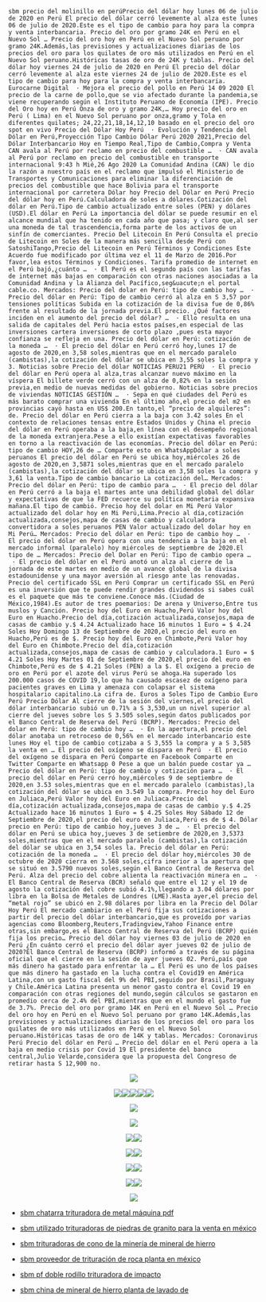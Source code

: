 
```
sbm precio del molinillo en perúPrecio del dólar hoy lunes 06 de julio de 2020 en Perú El precio del dólar cerró levemente al alza este lunes 06 de julio de 2020.Este es el tipo de cambio para hoy para la compra y venta interbancaria. Precio del oro por gramo 24K en Perú en el Nuevo Sol … Precio del oro hoy en Perú en el Nuevo Sol peruano por gramo 24K.Además,las previsiones y actualizaciones diarias de los precios del oro para los quilates de oro más utilizados en Perú en el Nuevo Sol peruano.Históricas tasas de oro de 24K y tablas. Precio del dólar hoy viernes 24 de julio de 2020 en Perú El precio del dólar cerró levemente al alza este viernes 24 de julio de 2020.Este es el tipo de cambio para hoy para la compra y venta interbancaria. Eurocarne Digital  · Mejora el precio del pollo en Perú 14 09 2020 El precio de la carne de pollo,que se vio afectado durante la pandemia,se viene recuperando según el Instituto Peruano de Economía (IPE). Precio del Oro hoy en Perú Onza de oro y gramo 24K,… Hoy precio del oro en Perú ( Lima) en el Nuevo Sol peruano por onza,gramo y Tola en diferentes quilates; 24,22,21,18,14,12,10 basado en el precio del oro spot en vivo Precio del Dólar Hoy Perú  · Evolución y Tendencia del Dólar en Perú,Proyección Tipo Cambio Dólar Perú 2020 2021,Precio del Dólar Interbancario Hoy en Tiempo Real,Tipo de Cambio,Compra y Venta CAN avala al Perú por reclamo en precio del combustible …  · CAN avala al Perú por reclamo en precio del combustible en transporte internacional 9:43 h Mié,26 Ago 2020 La Comunidad Andina (CAN) le dio la razón a nuestro país en el reclamo que impulsó el Ministerio de Transportes y Comunicaciones para eliminar la diferenciación de precios del combustible que hace Bolivia para el transporte internacional por carretera Dólar hoy Precio del Dólar en Perú Precio del dólar hoy en Perú.Calculadora de soles a dólares.Cotización del dólar en Perú.Tipo de cambio actualizado entre soles (PEN) y dólares (USD).El dólar en Perú La importancia del dólar se puede resumir en el alcance mundial que ha tenido en cada año que pasa; y claro que,al ser una moneda de tal trascendencia,forma parte de los activos de un sinfín de comerciantes. Precio Del Litecoin En Perú Consulta el precio de Litecoin en Soles de la manera más sencilla desde Perú con SatoshiTango,Precio del Litecoin en Perú Términos y Condiciones Este Acuerdo fue modificado por última vez el 11 de Marzo de 2016.Por favor,lea estos Términos y Condiciones. Tarifa promedio de internet en el Perú bajó,¿cuánto …  · El Perú es el segundo país con las tarifas de internet más bajas en comparación con otras naciones asociadas a la Comunidad Andina y la Alianza del Pacífico,seg&uacute;n el portal cable.co. Mercados: Precio del dolar en Perú: tipo de cambio hoy …  · Precio del dólar en Perú: Tipo de cambio cerró al alza en S 3,57 por tensiones políticas Subida en la cotización de la divisa fue de 0,86% frente al resultado de la jornada previa.El precio. ¿Qué factores inciden en el aumento del precio del dólar? …  · Ello resulta en una salida de capitales del Perú hacia estos países,en especial de las inversiones cartera inversiones de corto plazo ,pues esta mayor confianza se refleja en una. Precio del dólar en Perú: cotización de la moneda …  · El precio del dólar en Perú cerró hoy,lunes 17 de agosto de 2020,en 3,58 soles,mientras que en el mercado paralelo (cambistas),la cotización del dólar se ubica en 3,55 soles la compra y 3. Noticias sobre Precio del dólar NOTICIAS PERU21 PERÚ  · El precio del dólar en Perú opera al alza,tras alcanzar nuevo máximo en la víspera El billete verde cerró con un alza de 0,82% en la sesión previa,en medio de nuevas medidas del gobierno. Noticias sobre precios de viviendas NOTICIAS GESTIÓN …  · Sepa en qué ciudades del Perú es más barato comprar una vivienda En el último año,el precio del m2 en provincias cayó hasta en US$ 200.En tanto,el “precio de alquileres”: de. Precio del dólar en Perú cierra a la baja con 3.42 soles En el contexto de relaciones tensas entre Estados Unidos y China el precio del dólar en Perú operaba a la baja,en línea con el desempeño regional de la moneda extranjera.Pese a ello existían expectativas favorables en torno a la reactivación de las economías. Precio del dólar en Perú: tipo de cambio HOY,26 de … Comparte esto en WhatsAppDólar a soles peruanos El precio del dólar en Perú se ubica hoy,miércoles 26 de agosto de 2020,en 3,5871 soles,mientras que en el mercado paralelo (cambistas),la cotización del dólar se ubica en 3,58 soles la compra y 3,61 la venta.Tipo de cambio bancario La cotización del… Mercados: Precio del dólar en Perú: tipo de cambio para …  · El precio del dólar en Perú cerró a la baja el martes ante una debilidad global del dólar y expectativas de que la FED recuerce su política monetaria expansiva mañana.El tipo de cambió. Precio hoy del dolar en Mi Perú Valor actualizado del dolar hoy en Mi Perú,Lima.Precio al día,cotización actualizada,consejos,mapa de casas de cambio y calculadora convertidora a soles peruanos PEN Valor actualizado del dolar hoy en Mi Perú… Mercados: Precio del dólar en Perú: tipo de cambio hoy …  · El precio del dólar en Perú opera con una tendencia a la baja en el mercado informal (paralelo) hoy miércoles de septiembre de 2020.El tipo de … Mercados: Precio del Dolar en Perú: Tipo de cambio opera …  · El precio del dólar en el Perú anotó un alza al cierre de la jornada de este martes en medio de un avance global de la divisa estadounidense y una mayor aversión al riesgo ante las renovadas. Precio del certificado SSL en Perú Comprar un certificado SSL en Perú es una inversión que te puede rendir grandes dividendos si sabes cuál es el paquete que más te conviene.Conoce más.(Ciudad de México,1984).Es autor de tres poemarios: De arena y Universo,Entre tus muslos y Canción. Precio hoy del Euro en Huacho,Perú Valor hoy del Euro en Huacho.Precio del día,cotización actualizada,consejos,mapa de casas de cambio y.$ 4.24 Actualizado hace 16 minutos 1 Euro = $ 4.24 Soles Hoy Domingo 13 de Septiembre de 2020,el precio del euro en Huacho,Perú es de $. Precio hoy del Euro en Chimbote,Perú Valor hoy del Euro en Chimbote.Precio del día,cotización actualizada,consejos,mapa de casas de cambio y calculadora.1 Euro = $ 4.21 Soles Hoy Martes 01 de Septiembre de 2020,el precio del euro en Chimbote,Perú es de $ 4.21 Soles (PEN) a la $. El oxígeno a precio de oro en Perú por el azote del virus Perú se ahoga.Ha superado los 200.000 casos de COVID 19,lo que ha causado escasez de oxígeno para pacientes graves en Lima y amenaza con colapsar el sistema hospitalario capitalino.La cifra de. Euros a Soles Tipo de Cambio Euro Perú Precio Dólar Al cierre de la sesión del viernes,el precio del dólar interbancario subió un 0.71% a S 3,530,un un nivel superior al cierre del jueves sobre los S 3.505 soles,según datos publicados por el Banco Central de Reserva del Perú (BCRP). Mercados: Precio del dolar en Perú: tipo de cambio hoy …  · En la apertura,el precio del dólar anotaba un retroceso de 0,56% en el mercado interbancario este lunes Hoy el tipo de cambio cotizaba a S 3,555 la compra y a S 3,585 la venta en … El precio del oxígeno se dispara en Perú  · El precio del oxígeno se dispara en Perú Comparte en Facebook Comparte en Twitter Comparte en Whatsapp 0 Pese a que un balón puede costar ya … Precio del dólar en Perú: tipo de cambio y cotización para …  · El precio del dólar en Perú cerró hoy,miércoles 9 de septiembre de 2020,en 3.53 soles,mientras que en el mercado paralelo (cambistas),la cotización del dólar se ubica en 3.549 la compra. Precio hoy del Euro en Juliaca,Perú Valor hoy del Euro en Juliaca.Precio del día,cotización actualizada,consejos,mapa de casas de cambio y.$ 4.25 Actualizado hace 16 minutos 1 Euro = $ 4.25 Soles Hoy Sábado 12 de Septiembre de 2020,el precio del euro en Juliaca,Perú es de $ 4. Dólar precio en Perú: tipo de cambio hoy,jueves 3 de …  · El precio del dólar en Perú se ubica hoy,jueves 3 de setiembre de 2020,en 3,5373 soles,mientras que en el mercado paralelo (cambistas),la cotización del dólar se ubica en 3,54 soles la. Precio del dólar en Perú: cotización de la moneda …  · El precio del dólar hoy,miércoles 30 de octubre de 2020 cierra en 3.568 soles,cifra inerior a la apertura que se situó en 3.5790 nuevos soles,según el Banco Central de Reserva del Perú. Alza del precio del cobre alienta la reactivación minera en …  · El Banco Central de Reserva (BCR) señaló que entre el 12 y el 19 de agosto la cotización del cobre subió 4.1%,llegando a 3.04 dólares por libra en la Bolsa de Metales de Londres (LME).Hasta ayer,el precio del “metal rojo” se ubicó en 2.98 dólares por libra en la Precio del Dólar Hoy Perú El mercado cambiario en el Perú fija sus cotizaciones a partir del precio del dólar interbancario,que es proveído por varias agencias como Bloomberg,Reuters,Tradingview,Yahoo Finance entre otras,sin embargo,es el Banco Central de Reserva del Perú (BCRP) quién fija los precio… Precio del dólar hoy viernes 03 de julio de 2020 en Perú ¿En cuánto cerró el precio del dólar ayer jueves 02 de julio de 2020?El Banco Central de Reserva (BCRP) informó a través de su página oficial que el cierre en la sesión de ayer jueves 02. Perú,país que más dinero ha gastado para enfrentar la … El Perú es uno de los países que más dinero ha gastado en la lucha contra el Covid19 en América Latina,con un gasto fiscal del 9% del PBI,seguido por Brasil,Paraguay y Chile.América Latina presenta un menor gasto contra el Covid 19 en comparación con otras regiones del mundo,según cálculos se gastaron en promedio cerca de 2.4% del PBI,mientras que en el mundo el gasto fue de 3.7%. Precio del oro por gramo 14K en Perú en el Nuevo Sol … Precio del oro hoy en Perú en el Nuevo Sol peruano por gramo 14K.Además,las previsiones y actualizaciones diarias de los precios del oro para los quilates de oro más utilizados en Perú en el Nuevo Sol peruano.Históricas tasas de oro de 14K y tablas. Mercados: Coronavirus Perú Precio del dólar en Perú … Precio del dólar en el Perú opera a la baja en medio crisis por Covid 19 El presidente del banco central,Julio Velarde,considera que la propuesta del Congreso de retirar hasta S 12,900 no. 
```

<div align="center">

<a href="https://es-crusher.shibang-china.com/github&k=sbm+precio+del+molinillo+en+per%C3%BA"><img src="https://static.shibang-china.com/es/crusher/logo.jpg"></a>

<a href="https://es-crusher.shibang-china.com/github&k=sbm+precio+del+molinillo+en+per%C3%BA"><img src="https://static.shibang-china.com/es/crusher/index.jpg"></a><a href="https://es-crusher.shibang-china.com/material.htmlgithub&k=sbm+precio+del+molinillo+en+per%C3%BA"><img src="https://static.shibang-china.com/es/crusher/material.jpg"></a><a href="https://es-crusher.shibang-china.com/application.htmlgithub&k=sbm+precio+del+molinillo+en+per%C3%BA"><img src="https://static.shibang-china.com/es/crusher/application.jpg"></a><a href="https://es-crusher.shibang-china.com/aboutus.htmlgithub&k=sbm+precio+del+molinillo+en+per%C3%BA"><img src="https://static.shibang-china.com/es/crusher/aboutus.jpg"></a><a href="https://es-crusher.shibang-china.com/contact.htmlgithub&k=sbm+precio+del+molinillo+en+per%C3%BA"><img src="https://static.shibang-china.com/es/crusher/contact.jpg"></a>

<a href="https://es-crusher.shibang-china.com/github&k=sbm+precio+del+molinillo+en+per%C3%BA"><img src="https://static.shibang-china.com/es/crusher/banner.jpg"></a>

<a href="https://swt.shibang-china.com/github&k=sbm+precio+del+molinillo+en+per%C3%BA"><img src="https://static.shibang-china.com/es/crusher/text.jpg"></a>

<a href="https://swt.shibang-china.com/github&k=sbm+precio+del+molinillo+en+per%C3%BA"><img src="https://static.shibang-china.com/es/crusher/chat.jpg"></a><a href="https://es-crusher.shibang-china.com/contact.htmlgithub&k=sbm+precio+del+molinillo+en+per%C3%BA"><img src="https://static.shibang-china.com/es/crusher/message.jpg"></a>

<a href="https://es-crusher.shibang-china.com/products/pe.htmlgithub&k=sbm+precio+del+molinillo+en+per%C3%BA"><img src="https://static.shibang-china.com/es/crusher/pe.jpg"></a><a href="https://es-crusher.shibang-china.com/products/pf.htmlgithub&k=sbm+precio+del+molinillo+en+per%C3%BA"><img src="https://static.shibang-china.com/es/crusher/pf.jpg"></a>

<a href="https://es-crusher.shibang-china.com/products/hpt.htmlgithub&k=sbm+precio+del+molinillo+en+per%C3%BA"><img src="https://static.shibang-china.com/es/crusher/hpt.jpg"></a><a href="https://es-crusher.shibang-china.com/products/vsi.htmlgithub&k=sbm+precio+del+molinillo+en+per%C3%BA"><img src="https://static.shibang-china.com/es/crusher/vsi.jpg"></a>

<a href="https://es-crusher.shibang-china.com/products/klv.htmlgithub&k=sbm+precio+del+molinillo+en+per%C3%BA"><img src="https://static.shibang-china.com/es/crusher/klv.jpg"></a><a href="https://es-crusher.shibang-china.com/products/portable.htmlgithub&k=sbm+precio+del+molinillo+en+per%C3%BA"><img src="https://static.shibang-china.com/es/crusher/portable.jpg"></a>

<a href="https://swt.shibang-china.com/github&k=sbm+precio+del+molinillo+en+per%C3%BA"><img src="https://static.shibang-china.com/es/crusher/case.jpg"></a>

</div>


* [sbm chatarra trituradora de metal máquina pdf](sbm%20chatarra%20trituradora%20de%20metal%20m%C3%A1quina%20pdf.md)

* [sbm utilizado trituradoras de piedras de granito para la venta en méxico](sbm%20utilizado%20trituradoras%20de%20piedras%20de%20granito%20para%20la%20venta%20en%20m%C3%A9xico.md)

* [sbm trituradoras de cono de la minería de mineral de hierro](sbm%20trituradoras%20de%20cono%20de%20la%20miner%C3%ADa%20de%20mineral%20de%20hierro.md)

* [sbm proveedor de trituración de roca planta en méxico](sbm%20proveedor%20de%20trituraci%C3%B3n%20de%20roca%20planta%20en%20m%C3%A9xico.md)

* [sbm pf doble rodillo trituradora de impacto](sbm%20pf%20doble%20rodillo%20trituradora%20de%20impacto.md)

* [sbm china de mineral de hierro planta de lavado de](sbm%20china%20de%20mineral%20de%20hierro%20planta%20de%20lavado%20de.md)